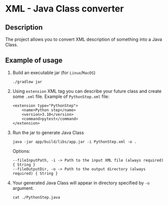 # XML - Java Class converter

## Description

The project allows you to convert XML description of something into a Java Class.

## Example of usage

1. Build an executable jar (for `Linux`/`MacOS`)
    ```console
    ./gradlew jar
    ```

2. Using `extension` XML tag you can describe your future class and create some `.xml` file. Example of `PythonStep.xml` file:
    ```
    <extension type="PythonStep">
        <name>Python step</name>
        <version>3.10</version>
        <command>pytest</command>
    </extension>
    ```

3. Run the jar to generate Java Class
   ```console
   java -jar app/build/libs/app.jar -i PythonStep.xml -o .
   ```
   Options:
   ```
   --fileInputPath, -i -> Path to the input XML file (always required) { String }
   --fileOutputDir, -o -> Path to the output directory (always required) { String }
   ```
4. Your generated Java Class will appear in directory specified by `-o` argument.
   ```console
   cat ./PythonStep.java
   ```
